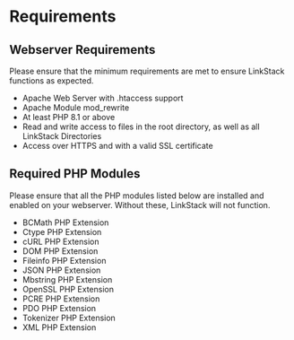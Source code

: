 # Requirements

## Webserver Requirements
Please ensure that the minimum requirements are met to ensure LinkStack functions as expected.

- Apache Web Server with .htaccess support
- Apache Module mod_rewrite
- At least PHP 8.1 or above
- Read and write access to files in the root directory, as well as all LinkStack Directories
- Access over HTTPS and with a valid SSL certificate

## Required PHP Modules

Please ensure that all the PHP modules listed below are installed and enabled on your webserver. Without these, LinkStack will not function.

- BCMath PHP Extension
- Ctype PHP Extension
- cURL PHP Extension
- DOM PHP Extension
- Fileinfo PHP Extension
- JSON PHP Extension
- Mbstring PHP Extension
- OpenSSL PHP Extension
- PCRE PHP Extension
- PDO PHP Extension
- Tokenizer PHP Extension
- XML PHP Extension